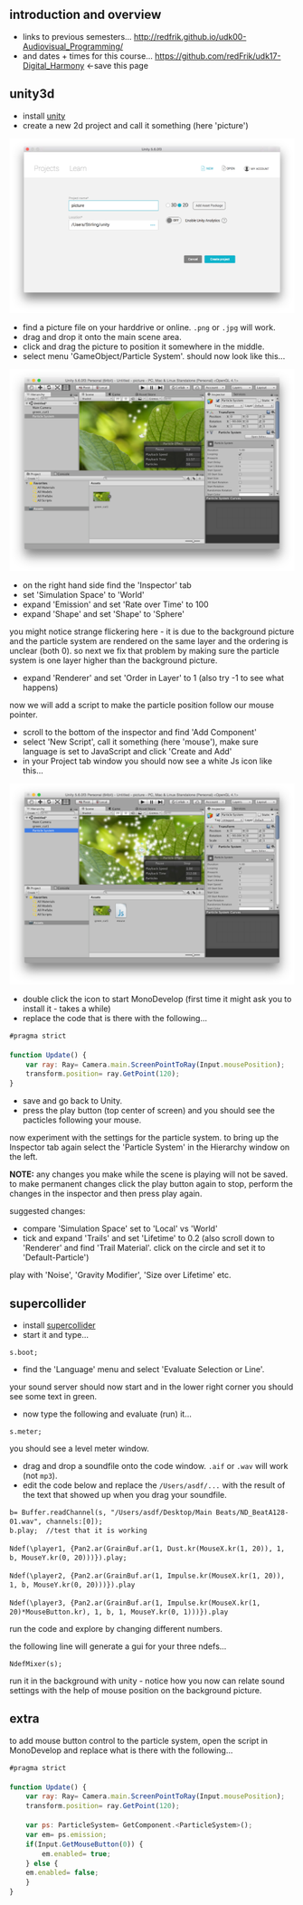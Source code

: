 introduction and overview
--------------------

* links to previous semesters... <http://redfrik.github.io/udk00-Audiovisual_Programming/>
* and dates + times for this course... <https://github.com/redFrik/udk17-Digital_Harmony> <-save this page

unity3d
--

* install [unity](http://unity3d.com)
* create a new 2d project and call it something (here 'picture')

![picture](01picture.png?raw=true "picture")

* find a picture file on your harddrive or online. `.png` or `.jpg` will work.
* drag and drop it onto the main scene area.
* click and drag the picture to position it somewhere in the middle.
* select menu 'GameObject/Particle System'. should now look like this...

![particles](02particles.png?raw=true "particles")

* on the right hand side find the 'Inspector' tab
* set 'Simulation Space' to 'World'
* expand 'Emission' and set 'Rate over Time' to 100
* expand 'Shape' and set 'Shape' to 'Sphere'

you might notice strange flickering here - it is due to the background picture and the particle system are rendered on the same layer and the ordering is unclear (both 0). so next we fix that problem by making sure the particle system is one layer higher than the background picture.

* expand 'Renderer' and set 'Order in Layer' to 1 (also try -1 to see what happens)

now we will add a script to make the particle position follow our mouse pointer.

* scroll to the bottom of the inspector and find 'Add Component'
* select 'New Script', call it something (here 'mouse'), make sure language is set to JavaScript and click 'Create and Add'
* in your Project tab window you should now see a white Js icon like this...

![script](03script.png?raw=true "script")

* double click the icon to start MonoDevelop (first time it might ask you to install it - takes a while)
* replace the code that is there with the following...

```javascript
#pragma strict

function Update() {
    var ray: Ray= Camera.main.ScreenPointToRay(Input.mousePosition);
    transform.position= ray.GetPoint(120);
}
```

* save and go back to Unity.
* press the play button (top center of screen) and you should see the pacticles following your mouse.

now experiment with the settings for the particle system. to bring up the Inspector tab again select the 'Particle System' in the Hierarchy window on the left.

**NOTE:** any changes you make while the scene is playing will not be saved. to make permanent changes click the play button again to stop, perform the changes in the inspector and then press play again.

suggested changes:

* compare 'Simulation Space' set to 'Local' vs 'World'
* tick and expand 'Trails' and set 'Lifetime' to 0.2 (also scroll down to 'Renderer' and find 'Trail Material'. click on the circle and set it to 'Default-Particle')

play with 'Noise', 'Gravity Modifier', 'Size over Lifetime' etc.

supercollider
--

* install [supercollider](http://supercollider.github.io/download)
* start it and type...

```supercollider
s.boot;
```
* find the 'Language' menu and select 'Evaluate Selection or Line'.

your sound server should now start and in the lower right corner you should see some text in green.

* now type the following and evaluate (run) it...

```supercollider
s.meter;
```

you should see a level meter window.

* drag and drop a soundfile onto the code window. `.aif` or `.wav` will work (not `mp3`).
* edit the code below and replace the `/Users/asdf/...` with the result of the text that showed up when you drag your soundfile.

```supercollider
b= Buffer.readChannel(s, "/Users/asdf/Desktop/Main Beats/ND_BeatA128-01.wav", channels:[0]);
b.play;  //test that it is working

Ndef(\player1, {Pan2.ar(GrainBuf.ar(1, Dust.kr(MouseX.kr(1, 20)), 1, b, MouseY.kr(0, 20)))}).play;

Ndef(\player2, {Pan2.ar(GrainBuf.ar(1, Impulse.kr(MouseX.kr(1, 20)), 1, b, MouseY.kr(0, 20)))}).play

Ndef(\player3, {Pan2.ar(GrainBuf.ar(1, Impulse.kr(MouseX.kr(1, 20)*MouseButton.kr), 1, b, 1, MouseY.kr(0, 1)))}).play
```

run the code and explore by changing different numbers.

the following line will generate a gui for your three ndefs...

```supercollider
NdefMixer(s);
```

run it in the background with unity - notice how you now can relate sound settings with the help of mouse position on the background picture.

extra
--

to add mouse button control to the particle system, open the script in MonoDevelop and replace what is there with the following...

```javascript
#pragma strict

function Update() {
    var ray: Ray= Camera.main.ScreenPointToRay(Input.mousePosition);
    transform.position= ray.GetPoint(120);

    var ps: ParticleSystem= GetComponent.<ParticleSystem>();
    var em= ps.emission;
    if(Input.GetMouseButton(0)) {
        em.enabled= true;
    } else {
    em.enabled= false;
    }
}
```
